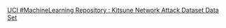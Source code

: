 [UCI #MachineLearning Repository : Kitsune Network Attack Dataset Data Set](https://qi.tc/qi/110418)